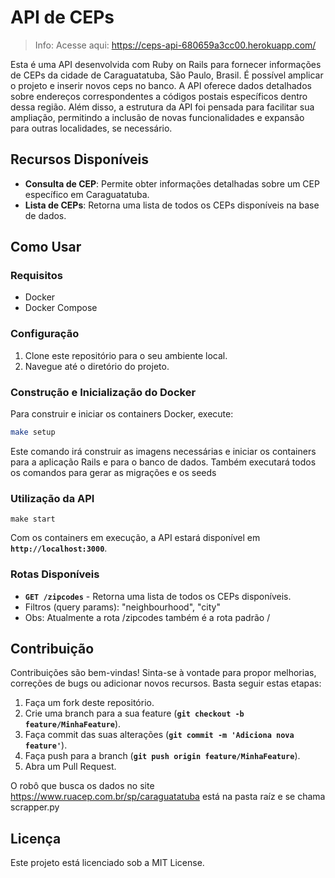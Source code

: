 # **API de CEPs**

> Info: Acesse aqui: https://ceps-api-680659a3cc00.herokuapp.com/ 

Esta é uma API desenvolvida com Ruby on Rails para fornecer informações de CEPs da cidade de Caraguatatuba, São Paulo, Brasil. É possível amplicar o projeto e inserir novos ceps no banco. A API oferece dados detalhados sobre endereços correspondentes a códigos postais específicos dentro dessa região. Além disso, a estrutura da API foi pensada para facilitar sua ampliação, permitindo a inclusão de novas funcionalidades e expansão para outras localidades, se necessário.

## **Recursos Disponíveis**

- **Consulta de CEP**: Permite obter informações detalhadas sobre um CEP específico em Caraguatatuba.
- **Lista de CEPs**: Retorna uma lista de todos os CEPs disponíveis na base de dados.

## **Como Usar**

### **Requisitos**

- Docker
- Docker Compose

### **Configuração**

1. Clone este repositório para o seu ambiente local.
2. Navegue até o diretório do projeto.

### **Construção e Inicialização do Docker**

Para construir e iniciar os containers Docker, execute:

```bash
make setup 

```

Este comando irá construir as imagens necessárias e iniciar os containers para a aplicação Rails e para o banco de dados. Também executará todos os comandos para gerar as migrações e os seeds


### **Utilização da API**

```
make start
```

Com os containers em execução, a API estará disponível em **`http://localhost:3000`**.

### Rotas Disponíveis

- **`GET /zipcodes`** - Retorna uma lista de todos os CEPs disponíveis.
- Filtros (query params): "neighbourhood", "city"
- Obs: Atualmente a rota /zipcodes também é a rota padrão /

## **Contribuição**

Contribuições são bem-vindas! Sinta-se à vontade para propor melhorias, correções de bugs ou adicionar novos recursos. Basta seguir estas etapas:

1. Faça um fork deste repositório.
2. Crie uma branch para a sua feature (**`git checkout -b feature/MinhaFeature`**).
3. Faça commit das suas alterações (**`git commit -m 'Adiciona nova feature'`**).
4. Faça push para a branch (**`git push origin feature/MinhaFeature`**).
5. Abra um Pull Request.

O robô que busca os dados no site https://www.ruacep.com.br/sp/caraguatatuba está na pasta raíz e se chama scrapper.py

## **Licença**

Este projeto está licenciado sob a MIT License.